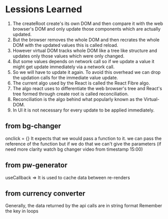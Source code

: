 # Lessions Learned
1. The createRoot create's its own DOM and then compare it with the web browser's DOM and only update those components which are actually updated.
2. But the browser removes the whole DOM and then recrates the whole DOM with the updated values this is called reload.
3. However virtual DOM tracks whole DOM like a tree like structure and updates only those values which were only changed.
4. But some values depends on network call so if we update a value it might get update immediately via a network call.
5. So we will have to update it again. To avoid this overhead we can drop the updation calls for the immediate value update.
6. The current algo used by the React is called the React Fibre algo.
7. The algo react uses to differentiate the web browser's tree and React's tree formed through create root is called reconciliation.
8. Reconciliation is the algo behind what popularly known as the Virtual-DOM.
9. In UI it is not necessary for every update to be applied immediately.

## from bg-changer
onclick = {}  It expects that we would pass a function to it.  we can pass the reference  of the function but if we do that we can't give the parameters (if need more clarity watch bg changer video from timestamp 15:00)

## from pw-generator
useCallback => It is used to cache data between re-renders

## from currency converter
Generally, the data returned by the api calls are in string format
Remember the key in loops
